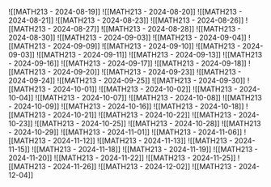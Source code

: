 ![[MATH213 - 2024-08-19]]
![[MATH213 - 2024-08-20]]
![[MATH213 - 2024-08-21]]
![[MATH213 - 2024-08-23]]
![[MATH213 - 2024-08-26]]
![[MATH213 - 2024-08-27]]
![[MATH213 - 2024-08-28]]
![[MATH213 - 2024-08-30]]
![[MATH213 - 2024-09-03]]
![[MATH213 - 2024-09-04]]
![[MATH213 - 2024-09-09]]
![[MATH213 - 2024-09-10]]
![[MATH213 - 2024-09-03]]
![[MATH213 - 2024-09-11]]
![[MATH213 - 2024-09-13]]
![[MATH213 - 2024-09-16]]
![[MATH213 - 2024-09-17]]
![[MATH213 - 2024-09-18]]
![[MATH213 - 2024-09-20]]
![[MATH213 - 2024-09-23]]
![[MATH213 - 2024-09-24]]
![[MATH213 - 2024-09-25]]
![[MATH213 - 2024-09-30]]
![[MATH213 - 2024-10-01]]
![[MATH213 - 2024-10-02]]
![[MATH213 - 2024-10-04]]
![[MATH213 - 2024-10-07]]
![[MATH213 - 2024-10-08]]
![[MATH213 - 2024-10-09]]
![[MATH213 - 2024-10-16]]
![[MATH213 - 2024-10-18]]
![[MATH213 - 2024-10-21]]
![[MATH213 - 2024-10-22]]
![[MATH213 - 2024-10-23]]
![[MATH213 - 2024-10-25]]
![[MATH213 - 2024-10-28]]
![[MATH213 - 2024-10-29]]
![[MATH213 - 2024-11-01]]
![[MATH213 - 2024-11-06]]
![[MATH213 - 2024-11-12]]
![[MATH213 - 2024-11-13]]
![[MATH213 - 2024-11-15]]
![[MATH213 - 2024-11-18]]
![[MATH213 - 2024-11-19]]
![[MATH213 - 2024-11-20]]
![[MATH213 - 2024-11-22]]
![[MATH213 - 2024-11-25]]
![[MATH213 - 2024-11-26]]
![[MATH213 - 2024-12-02]]
![[MATH213 - 2024-12-04]]